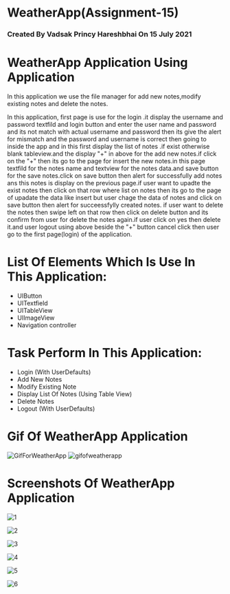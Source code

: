 # WeatherApp(Assignment-15)
### Created By Vadsak Princy Hareshbhai  On 15 July 2021

#  WeatherApp Application Using Application
In this application we use the file manager for add new notes,modify existing notes and delete the notes.

In this application, first page is use for the login .it display the username and password textfild and login button and enter the user name and password and its not match with actual username and password then its give the alert for mismatch and the password and username is correct then going to inside the app and in this first display the list of notes .if exist otherwise blank tableview.and the display "+" in above for the add new notes.if click on the "+" then its go to the page for insert the new notes.in this  page textfild for the notes name and textview for the notes data.and save button for the save notes.click on save button then alert for successfully add notes ans this notes is display on the previous page.if user want to upadte the exist notes then click on that row where list on notes then its go to the page of upadate the data like insert but user chage the data of notes and click on save button then alert for succeessfylly created notes. if user want to delete the notes then swipe left on that row then click on delete button and its confirm from user for delete the notes again.if user click on yes then delete it.and user logout using above beside the "+" button cancel  click then user go to the first page(login) of the application.

# List Of Elements Which Is Use In This Application:
* UIButton
* UITextfield
* UITableView
* UIImageView
* Navigation controller

# Task Perform In This Application:
* Login (With UserDefaults)
* Add New Notes
* Modify Existing Note
* Display List Of Notes (Using Table View)
* Delete Notes
* Logout (With UserDefaults)

# Gif Of WeatherApp Application 

![GifForWeatherApp](https://user-images.githubusercontent.com/81640415/125811721-a8a48da8-2188-4d96-8aad-36bec8c33d1b.gif)
![gifofweatherapp](https://user-images.githubusercontent.com/81640415/125812308-deb71143-3cfe-4f8d-b6e1-79c7449f5c44.gif)



# Screenshots Of WeatherApp Application 

![1](https://user-images.githubusercontent.com/81640415/125804185-cd3b233d-aa0b-4749-8d62-5af284d540d5.png)

![2](https://user-images.githubusercontent.com/81640415/125804269-ecba0ac5-230e-406e-b73e-922d9d41ad48.png)

![3](https://user-images.githubusercontent.com/81640415/125804327-d44d048b-f13c-4d23-b5fd-8ccee1302e10.png)

![4](https://user-images.githubusercontent.com/81640415/125804337-67348a0e-09d7-4c0a-90e5-eff2c1a7c2b9.png)

![5](https://user-images.githubusercontent.com/81640415/125804415-90703c04-ecd4-41c8-a305-b20b7b02a4e9.png)

![6](https://user-images.githubusercontent.com/81640415/125804488-449e6857-06df-4795-bb63-51d33be759fa.png)


 
